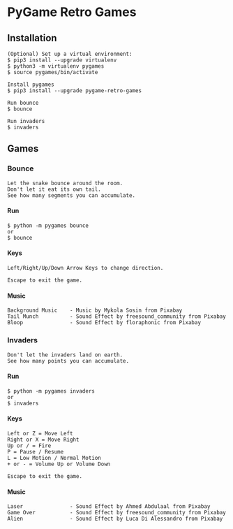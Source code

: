 # PyGame Retro Games

## Installation

    (Optional) Set up a virtual environment:
    $ pip3 install --upgrade virtualenv
    $ python3 -m virtualenv pygames
    $ source pygames/bin/activate

    Install pygames
    $ pip3 install --upgrade pygame-retro-games

    Run bounce
    $ bounce

    Run invaders
    $ invaders

## Games

### Bounce

    Let the snake bounce around the room.
    Don't let it eat its own tail.
    See how many segments you can accumulate.

#### Run

    $ python -m pygames bounce
    or
    $ bounce

#### Keys

    Left/Right/Up/Down Arrow Keys to change direction.

    Escape to exit the game.

#### Music

    Background Music    - Music by Mykola Sosin from Pixabay
    Tail Munch          - Sound Effect by freesound_community from Pixabay
    Bloop               - Sound Effect by floraphonic from Pixabay

### Invaders

    Don't let the invaders land on earth.
    See how many points you can accumulate.

#### Run

    $ python -m pygames invaders
    or
    $ invaders

#### Keys

    Left or Z = Move Left
    Right or X = Move Right
    Up or / = Fire
    P = Pause / Resume
    L = Low Motion / Normal Motion
    + or - = Volume Up or Volume Down

    Escape to exit the game.

#### Music

    Laser               - Sound Effect by Ahmed Abdulaal from Pixabay
    Game Over           - Sound Effect by freesound_community from Pixabay
    Alien               - Sound Effect by Luca Di Alessandro from Pixabay
